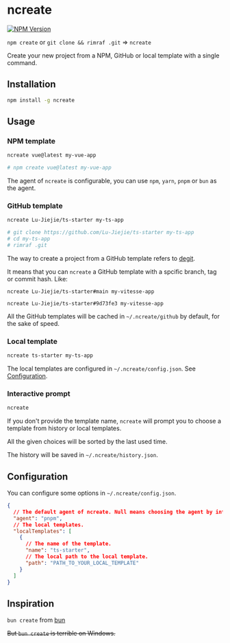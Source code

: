 # ncreate

[![NPM Version](https://img.shields.io/npm/v/ncreate?style=flat&color=ccc)](https://www.npmjs.com/package/ncreate)

`npm create` or `git clone && rimraf .git` => `ncreate`

Create your new project from a NPM, GitHub or local template with a single command.

## Installation

```bash
npm install -g ncreate
```

## Usage

### NPM template

```bash
ncreate vue@latest my-vue-app

# npm create vue@latest my-vue-app
```

The agent of `ncreate` is configurable, you can use `npm`, `yarn`, `pnpm` or `bun` as the agent.

### GitHub template

```bash
ncreate Lu-Jiejie/ts-starter my-ts-app

# git clone https://github.com/Lu-Jiejie/ts-starter my-ts-app
# cd my-ts-app
# rimraf .git
```

The way to create a project from a GitHub template refers to [degit](https://github.com/Rich-Harris/degit).

It means that you can `ncreate` a GitHub template with a spcific branch, tag or commit hash. Like:

```
ncreate Lu-Jiejie/ts-starter#main my-vitesse-app

ncreate Lu-Jiejie/ts-starter#9d73fe3 my-vitesse-app
```

All the GitHub templates will be cached in `~/.ncreate/github` by default, for the sake of speed.

### Local template

```bash
ncreate ts-starter my-ts-app
```

The local templates are configured in `~/.ncreate/config.json`. See [Configuration](#Configuration).

### Interactive prompt

```bash
ncreate
```

If you don't provide the template name, `ncreate` will prompt you to choose a template from history or local templates.

All the given choices will be sorted by the last used time.

The history will be saved in `~/.ncreate/history.json`.

## Configuration

You can configure some options in `~/.ncreate/config.json`.

```json
{
  // The default agent of ncreate. Null means choosing the agent by interactive prompt.
  "agent": "pnpm",
  // The local templates.
  "localTemplates": [
    {
      // The name of the template.
      "name": "ts-starter",
      // The local path to the local template.
      "path": "PATH_TO_YOUR_LOCAL_TEMPLATE"
    }
  ]
}
```

## Inspiration

`bun create` from [bun](https://bun.sh/docs/cli/bun-create)

~~But `bun create` is terrible on Windows.~~
